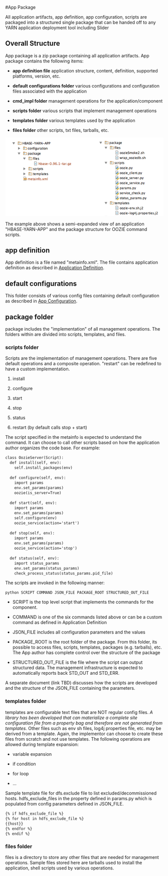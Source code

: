 <!---
   Licensed to the Apache Software Foundation (ASF) under one or more
   contributor license agreements.  See the NOTICE file distributed with
   this work for additional information regarding copyright ownership.
   The ASF licenses this file to You under the Apache License, Version 2.0
   (the "License"); you may not use this file except in compliance with
   the License.  You may obtain a copy of the License at

       http://www.apache.org/licenses/LICENSE-2.0

   Unless required by applicable law or agreed to in writing, software
   distributed under the License is distributed on an "AS IS" BASIS,
   WITHOUT WARRANTIES OR CONDITIONS OF ANY KIND, either express or implied.
   See the License for the specific language governing permissions and
   limitations under the License.
-->

#App Package

All application artifacts, app definition, app configuration, scripts are packaged into a structured single package that can be handed off to any YARN application deployment tool including Slider

## Overall Structure

App package is a zip package containing all application artifacts. App package contains the following items:

* **app definition file**
application structure, content, definition, supported platforms, version, etc.

* **default configurations folder**
various configurations and configuration files associated with the application

* **cmd_impl folder**
management operations for the application/component

 * **scripts folder**
various scripts that implement management operations

 * **templates folder**
various templates used by the application

 * **files folder**
other scripts, txt files, tarballs, etc.


![Image](../../resources/images/app_package_sample_04.png)

The example above shows a semi-expanded view of an application "HBASE-YARN-APP" and the package structure for OOZIE command scripts.

## app definition

App definition is a file named "metainfo.xml". The file contains application definition as described in [Application Definition](application_definition.md). 

## default configurations

This folder consists of various config files containing default configuration as described in [App Configuration](application_configuration.md).

## package folder

package includes the "implementation" of all management operations. The folders within are divided into scripts, templates, and files.

### scripts folder

Scripts are the implementation of management operations. There are five default operations and a composite operation. "restart" can be redefined to have a custom implementation.

1. install

2. configure

3. start

4. stop

5. status

6. restart (by default calls stop + start)

The script specified in the metainfo is expected to understand the command. It can choose to call other scripts based on how the application author organizes the code base. For example:


    class OozieServer(Script):
      def install(self, env):
        self.install_packages(env)
        
      def configure(self, env):
        import params
        env.set_params(params)
        oozie(is_server=True)
        
      def start(self, env):
        import params
        env.set_params(params)
        self.configure(env)
        oozie_service(action='start')
        
      def stop(self, env):
        import params
        env.set_params(params)
        oozie_service(action='stop')
    
      def status(self, env):
        import status_params
        env.set_params(status_params)
        check_process_status(status_params.pid_file)



The scripts are invoked in the following manner:

    python SCRIPT COMMAND JSON_FILE PACKAGE_ROOT STRUCTURED_OUT_FILE

* SCRIPT is the top level script that implements the commands for the component. 

* COMMAND is one of the six commands listed above or can be a custom command as defined in Application Definition

* JSON_FILE includes all configuration parameters and the values

* PACKAGE_ROOT is the root folder of the package. From this folder, its possible to access files, scripts, templates, packages (e.g. tarballs), etc. The App author has complete control over the structure of the package

* STRUCTURED_OUT_FILE is the file where the script can output structured data. The management infrastructure is expected to automatically reports back STD_OUT and STD_ERR.

A separate document (link TBD) discusses how the scripts are developed and the structure of the JSON_FILE containing the parameters.

### templates folder

templates are configurable text files that are NOT regular config files. *A library has been developed that can materialize a complete site configuration file from a property bag and therefore are not generated from templates.* Other files such as env sh files, log4j properties file, etc. may be derived from a template. Again, the implementor can choose to create these files from scratch and not use templates. The following operations are allowed during template expansion:

* variable expansion

* if condition

* for loop

* ...

Sample template file for dfs.exclude file to list excluded/decommissioned hosts. hdfs_exclude_files in the property defined in params.py which is populated from config parameters defined in JSON_FILE.

    {% if hdfs_exclude_file %} 
    {% for host in hdfs_exclude_file %}
    {{host}}
    {% endfor %}
    {% endif %}


### files folder

files is a directory to store any other files that are needed for management operations. Sample files stored here are tarballs used to install the application, shell scripts used by various operations.


